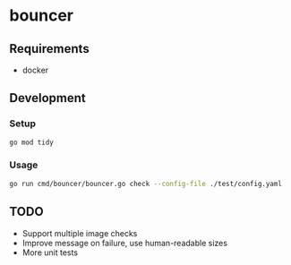 # bouncer

## Requirements

* docker

## Development

### Setup
```bash
go mod tidy
```

### Usage
```bash
go run cmd/bouncer/bouncer.go check --config-file ./test/config.yaml
```


## TODO
* Support multiple image checks
* Improve message on failure, use human-readable sizes
* More unit tests
